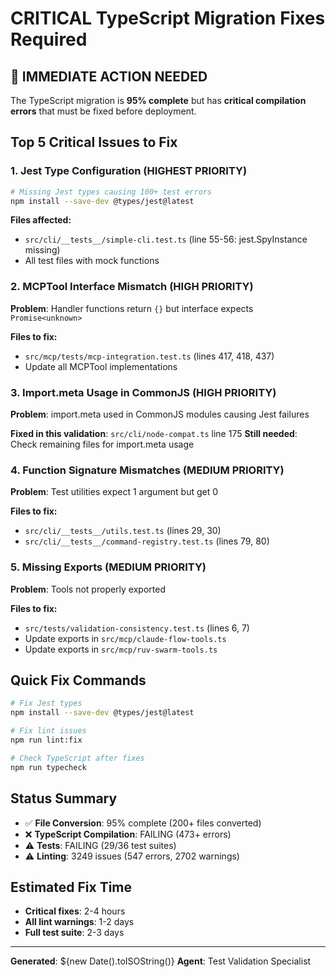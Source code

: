 # CRITICAL TypeScript Migration Fixes Required

## 🚨 IMMEDIATE ACTION NEEDED

The TypeScript migration is **95% complete** but has **critical compilation errors** that must be fixed before deployment.

## Top 5 Critical Issues to Fix

### 1. Jest Type Configuration (HIGHEST PRIORITY)
```bash
# Missing Jest types causing 100+ test errors
npm install --save-dev @types/jest@latest
```

**Files affected:**
- `src/cli/__tests__/simple-cli.test.ts` (line 55-56: jest.SpyInstance missing)
- All test files with mock functions

### 2. MCPTool Interface Mismatch (HIGH PRIORITY)
**Problem**: Handler functions return `{}` but interface expects `Promise<unknown>`

**Files to fix:**
- `src/mcp/tests/mcp-integration.test.ts` (lines 417, 418, 437)
- Update all MCPTool implementations

### 3. Import.meta Usage in CommonJS (HIGH PRIORITY)
**Problem**: import.meta used in CommonJS modules causing Jest failures

**Fixed in this validation**: `src/cli/node-compat.ts` line 175
**Still needed**: Check remaining files for import.meta usage

### 4. Function Signature Mismatches (MEDIUM PRIORITY)
**Problem**: Test utilities expect 1 argument but get 0

**Files to fix:**
- `src/cli/__tests__/utils.test.ts` (lines 29, 30)
- `src/cli/__tests__/command-registry.test.ts` (lines 79, 80)

### 5. Missing Exports (MEDIUM PRIORITY)
**Problem**: Tools not properly exported

**Files to fix:**
- `src/tests/validation-consistency.test.ts` (lines 6, 7)
- Update exports in `src/mcp/claude-flow-tools.ts`
- Update exports in `src/mcp/ruv-swarm-tools.ts`

## Quick Fix Commands

```bash
# Fix Jest types
npm install --save-dev @types/jest@latest

# Fix lint issues
npm run lint:fix

# Check TypeScript after fixes
npm run typecheck
```

## Status Summary
- ✅ **File Conversion**: 95% complete (200+ files converted)
- ❌ **TypeScript Compilation**: FAILING (473+ errors)
- ⚠️ **Tests**: FAILING (29/36 test suites)
- ⚠️ **Linting**: 3249 issues (547 errors, 2702 warnings)

## Estimated Fix Time
- **Critical fixes**: 2-4 hours
- **All lint warnings**: 1-2 days
- **Full test suite**: 2-3 days

---
**Generated**: ${new Date().toISOString()}
**Agent**: Test Validation Specialist
